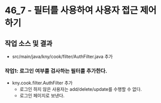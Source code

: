# 46_7 - 필터를 사용하여 사용자 접근 제어하기 


## 작업 소스 및 결과

- src/main/java/kny/cook/filter/AuthFilter.java 추가


### 작업1: 로그인 여부를 검사하는 필터를 추가한다.

- kny.cook.filter.AuthFilter 추가
  - 로그인 하지 않은 사용자는 add/delete/update를 수행할 수 없다.
  - 로그인 페이지로 보낸다.
  
